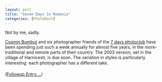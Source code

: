 ```yaml
---
layout: post
title: "Seven Days in Romania"
categories: [PhotoRant]
---
```

Not by me, sadly.

<a href="http://www.bumbutz.com/">Cosmin Bumbut</a> and six photographer friends of the <a title="7 days photoclub | home page" href="http://www.7zile.ro/">7 days photoclub</a> have been spending just such a week annually for almost five years, in the more-traditional and remote parts of their country. The 2003 version, set in  the village of Harnicesti, is due soon. The variation in styles is particularly interesting &#151; each photographer has a different take.

<!--more-->
(<a href="/blog/archives/000341.html">Followup Entry....</a>)

